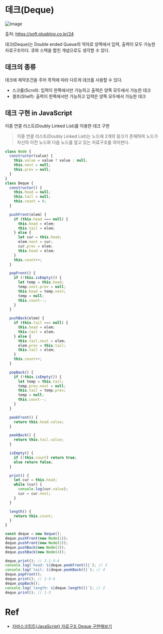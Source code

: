 # 데크(Deque)

![image](https://user-images.githubusercontent.com/33214449/132878454-d6754ba3-d897-46cd-9711-b3d4561f1bab.png)

출처: <https://soft.plusblog.co.kr/24>

데크(Deque)는 Double ended Queue의 약자로 양쪽에서 입력, 출력이 모두 가능한 자료구조이다. 큐와 스택을 합친 개념으로도 생각할 수 있다.

## 데크의 종류

데크에 제약조건을 주어 목적에 따라 다르게 데크를 사용할 수 있다.

- 스크롤(Scroll): 입력이 한쪽에서만 가능하고 출력은 양쪽 모두에서 가능한 데크
- 셸프(Shelf): 출력이 한쪽에서만 가능하고 입력은 양쪽 모두에서 가능한 데크

## 데크 구현 in JavaScript

이중 연결 리스트(Doubly Linked List)를 이용한 데크 구현

> 이중 연결 리스트(Doubly Linked List)는 노드에 2개의 링크가 존재하여 노드가 자신의 이전 노드와 다음 노드를 알고 있는 자료구조를 의미한다.

```js
class Node {
  constructor(value) {
    this.value = value ? value : null;
    this.next = null;
    this.prev = null;
  }
}
class Deque {
  constructor() {
    this.head = null;
    this.tail = null;
    this.count = 0;
  }

  pushFront(elem) {
    if (this.head === null) {
      this.head = elem;
      this.tail = elem;
    } else {
      let cur = this.head;
      elem.next = cur;
      cur.prev = elem;
      this.head = elem;
    }
    this.count++;
  }

  popFront() {
    if (!this.isEmpty()) {
      let temp = this.head;
      temp.next.prev = null;
      this.head = temp.next;
      temp = null;
      this.count--;
    }
  }

  pushBack(elem) {
    if (this.tail === null) {
      this.head = elem;
      this.tail = elem;
    } else {
      this.tail.next = elem;
      elem.prev = this.tail;
      this.tail = elem;
    }
    this.count++;
  }

  popBack() {
    if (!this.isEmpty()) {
      let temp = this.tail;
      temp.prev.next = null;
      this.tail = temp.prev;
      temp = null;
      this.count--;
    }
  }

  peekFront() {
    return this.head.value;
  }

  peekBack() {
    return this.tail.value;
  }

  isEmpty() {
    if (!this.count) return true;
    else return false;
  }

  print() {
    let cur = this.head;
    while (cur) {
      console.log(cur.value);
      cur = cur.next;
    }
  }

  length() {
    return this.count;
  }
}

const deque = new Deque();
deque.pushFront(new Node(1));
deque.pushFront(new Node(2));
deque.pushBack(new Node(3));
deque.pushBack(new Node(4));

deque.print(); // 2-1-3-4
console.log(`head: ${deque.peekFront()}`); // 2
console.log(`tail: ${deque.peekBack()}`); // 4
deque.popFront();
deque.print(); // 1-3-4
deque.popBack();
console.log(`length: ${deque.length()}`); // 2
deque.print(); // 1-3
```

# Ref

- [자바스크립트(JavaScript) 자료구조 Deque 구현해보기](https://jinhyukoo.github.io/js/2020/07/30/Deque_Javascript.html)
